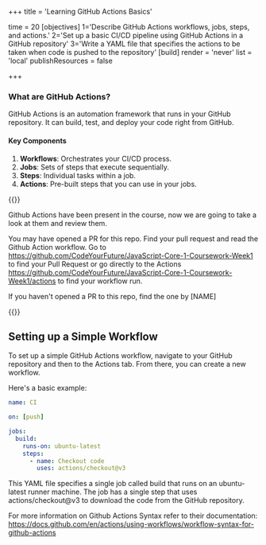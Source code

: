 +++
title = 'Learning GitHub Actions Basics'

time = 20
[objectives]
    1='Describe GitHub Actions workflows, jobs, steps, and actions.'
    2='Set up a basic CI/CD pipeline using GitHub Actions in a GitHub repository'
    3='Write a YAML file that specifies the actions to be taken when code is pushed to the repository'
[build]
  render = 'never'
  list = 'local'
  publishResources = false

+++

### What are GitHub Actions?

GitHub Actions is an automation framework that runs in your GitHub repository. It can build, test, and deploy your code right from GitHub.

#### Key Components

1. **Workflows**: Orchestrates your CI/CD process.
1. **Jobs**: Sets of steps that execute sequentially.
1. **Steps**: Individual tasks within a job.
1. **Actions**: Pre-built steps that you can use in your jobs.

{{<note type="activity" title="Review a GitHub action">}}

Github Actions have been present in the course, now we are going to take a look at them and review them.

You may have opened a PR for this repo. Find your pull request and read the Github Action workflow. Go to <https://github.com/CodeYourFuture/JavaScript-Core-1-Coursework-Week1> to find your Pull Request or go directly to the Actions <https://github.com/CodeYourFuture/JavaScript-Core-1-Coursework-Week1/actions> to find your workflow run.

If you haven't opened a PR to this repo, find the one by [NAME]

{{</note>}}

## Setting up a Simple Workflow

To set up a simple GitHub Actions workflow, navigate to your GitHub repository and then to the Actions tab. From there, you can create a new workflow.

Here's a basic example:

```yaml
name: CI

on: [push]

jobs:
  build:
    runs-on: ubuntu-latest
    steps:
      - name: Checkout code
        uses: actions/checkout@v3
```

This YAML file specifies a single job called build that runs on an ubuntu-latest runner machine. The job has a single step that uses actions/checkout@v3 to download the code from the GitHub repository.

For more information on Github Actions Syntax refer to their documentation: <https://docs.github.com/en/actions/using-workflows/workflow-syntax-for-github-actions>
